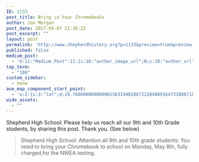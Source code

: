 ```yaml
---
ID: 1133
post_title: Bring in Your Chromebooks
author: Jon Morgan
post_date: 2017-05-07 21:36:22
post_excerpt: ""
layout: post
permalink: 'http://www.shepherdhistory.org?p=1133&preview=true&preview_id=1133'
published: false
medium_post:
  - 'O:11:"Medium_Post":11:{s:16:"author_image_url";N;s:10:"author_url";N;s:11:"byline_name";N;s:12:"byline_email";N;s:10:"cross_link";s:2:"no";s:2:"id";N;s:21:"follower_notification";s:3:"yes";s:7:"license";s:19:"all-rights-reserved";s:14:"publication_id";s:12:"881fb60cdbf3";s:6:"status";s:4:"none";s:3:"url";N;}'
top_term:
  - "108"
custom_sidebar:
  - none
ase_map_component_start_point:
  - 'a:2:{s:3:"lat";d:29.760000000000001563194018672220408916473388671875;s:3:"lng";d:-95.3799999999999954525264911353588104248046875;}'
wide_assets:
  - ""
---
```

Shepherd High School: Please help us reach all our 9th and 10th Grade students, by sharing this post. Thank you. (See below)
<blockquote>Shepherd High School: Attention all 9th and 10th grade students: You need to bring your Chromebook to school on Monday, May 8th, fully charged,for the NWEA testing..</blockquote>